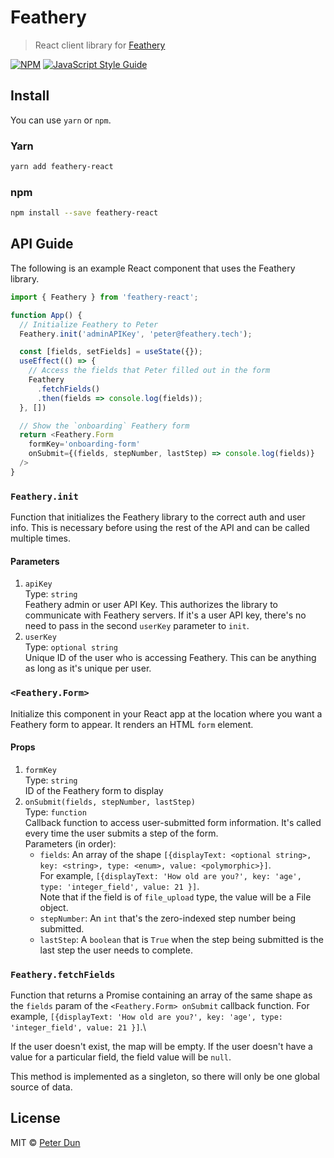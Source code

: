# Feathery

> React client library for [Feathery](https://feathery.tech)

[![NPM](https://img.shields.io/npm/v/feathery-react.svg)](https://www.npmjs.com/package/feathery-react) [![JavaScript Style Guide](https://img.shields.io/badge/code_style-standard-brightgreen.svg)](https://standardjs.com)

## Install
You can use `yarn` or `npm`.
### Yarn
```bash
yarn add feathery-react
```
### npm
```bash
npm install --save feathery-react
```

## API Guide
The following is an example React component that uses the Feathery library.
```JavaScript
import { Feathery } from 'feathery-react';

function App() {
  // Initialize Feathery to Peter
  Feathery.init('adminAPIKey', 'peter@feathery.tech');

  const [fields, setFields] = useState({});
  useEffect(() => {
    // Access the fields that Peter filled out in the form
    Feathery
      .fetchFields()
      .then(fields => console.log(fields));
  }, [])

  // Show the `onboarding` Feathery form
  return <Feathery.Form
    formKey='onboarding-form'
    onSubmit={(fields, stepNumber, lastStep) => console.log(fields)}
  />
}
```

### `Feathery.init`
Function that initializes the Feathery library to the correct auth and user info.
This is necessary before using the rest of the API and can be called multiple times.

#### Parameters
1. `apiKey`\
   Type: `string`\
   Feathery admin or user API Key. This authorizes the library to communicate with Feathery servers.
   If it's a user API key, there's no need to pass in the second `userKey` parameter to `init`.
2. `userKey`\
   Type: `optional string`\
   Unique ID of the user who is accessing Feathery. This can be anything as long as it's unique per user.


### `<Feathery.Form>`
Initialize this component in your React app at the location where
you want a Feathery form to appear. It renders an HTML `form` element.

#### Props
1. `formKey`\
   Type: `string`\
   ID of the Feathery form to display
2. `onSubmit(fields, stepNumber, lastStep)`\
   Type: `function`\
   Callback function to access user-submitted form information.
   It's called every time the user submits a step of the form.\
   Parameters (in order):
    * `fields`: An array of the shape
      `[{displayText: <optional string>, key: <string>, type: <enum>, value: <polymorphic>}]`.\
      For example, `[{displayText: 'How old are you?', key: 'age', type: 'integer_field', value: 21 }]`.\
      Note that if the field is of `file_upload` type, the value will be a File object.
    * `stepNumber`: An `int` that's the zero-indexed step number being submitted.
    * `lastStep`: A `boolean` that is `True` when the step being submitted is
      the last step the user needs to complete.

### `Feathery.fetchFields`
Function that returns a Promise containing an array of the same shape as the
`fields` param of the `<Feathery.Form> onSubmit` callback function.
For example, `[{displayText: 'How old are you?', key: 'age', type: 'integer_field', value: 21 }]`.\

If the user doesn't exist, the map will be empty. If the user doesn't have a
value for a particular field, the field value will be `null`.

This method is implemented as a singleton, so there will only be one
global source of data.

## License
MIT © [Peter Dun](https://github.com/bo-dun-1)
